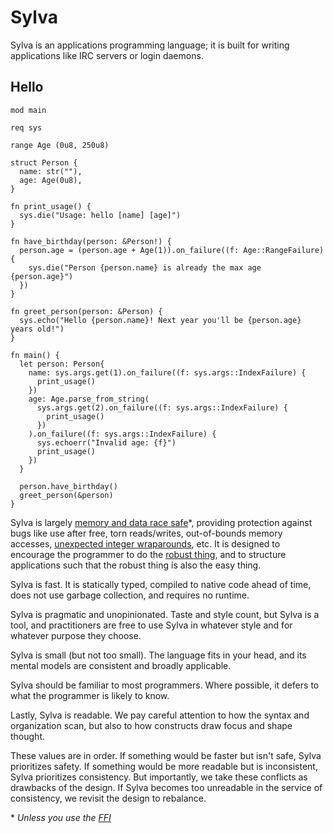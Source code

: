 # Sylva

Sylva is an applications programming language; it is built for writing
applications like IRC servers or login daemons.

## Hello

```sylva
mod main

req sys

range Age (0u8, 250u8)

struct Person {
  name: str(""),
  age: Age(0u8),
}

fn print_usage() {
  sys.die("Usage: hello [name] [age]")
}

fn have_birthday(person: &Person!) {
  person.age = (person.age + Age(1)).on_failure((f: Age::RangeFailure) {
    sys.die("Person {person.name} is already the max age {person.age}")
  })
}

fn greet_person(person: &Person) {
  sys.echo("Hello {person.name}! Next year you'll be {person.age} years old!")
}

fn main() {
  let person: Person{
    name: sys.args.get(1).on_failure((f: sys.args::IndexFailure) {
      print_usage()
    })
    age: Age.parse_from_string(
      sys.args.get(2).on_failure((f: sys.args::IndexFailure) {
        print_usage()
      })
    ).on_failure((f: sys.args::IndexFailure) {
      sys.echoerr("Invalid age: {f}")
      print_usage()
    })
  }

  person.have_birthday()
  greet_person(&person)
}
```

Sylva is largely [memory and data race safe](memory.html)\*, providing
protection against bugs like use after free, torn reads/writes, out-of-bounds
memory accesses, [unexpected integer wraparounds](numbers.html), etc. It is
designed to encourage the programmer to do the [robust thing](failures.html),
and to structure applications such that the robust thing is also the easy
thing.

Sylva is fast.  It is statically typed, compiled to native code ahead of time,
does not use garbage collection, and requires no runtime.

Sylva is pragmatic and unopinionated. Taste and style count, but Sylva is a
tool, and practitioners are free to use Sylva in whatever style and for
whatever purpose they choose.

Sylva is small (but not too small). The language fits in your head, and its
mental models are consistent and broadly applicable.

Sylva should be familiar to most programmers.  Where possible, it defers to
what the programmer is likely to know.

Lastly, Sylva is readable. We pay careful attention to how the syntax and
organization scan, but also to how constructs draw focus and shape thought.

These values are in order. If something would be faster but isn't safe, Sylva
prioritizes safety. If something would be more readable but is inconsistent,
Sylva prioritizes consistency. But importantly, we take these conflicts as
drawbacks of the design. If Sylva becomes too unreadable in the service of
consistency, we revisit the design to rebalance.

\* _Unless you use the [FFI](cffi.html)_
